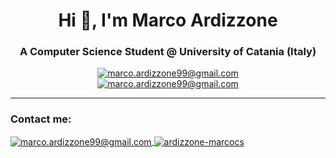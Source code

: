 <h1 align="center">Hi 👋, I'm Marco Ardizzone</h1>
<h3 align="center">A Computer Science Student @ University of Catania (Italy)</h3>

<p align="center">
   <a href="https://github.com/marco-ardi"> <img src="https://github-readme-stats.vercel.app/api?username=marco-ardi&show_icons=true&count_private=true&theme=radical" alt="marco.ardizzone99@gmail.com"></a><br>
  <a href="https://github.com/marco-ardi"> <img  src="https://github-readme-stats.vercel.app/api/top-langs/?username=marco-ardi&layout=compact&theme=radical" alt="marco.ardizzone99@gmail.com"></a>
</p>

<!--
[![Marco Ardizzone's github stats](https://github-readme-stats.vercel.app/api?username=marco-ardi&show_icons=true&count_private=true&theme=radical)](https://github.com/marco-ardi)

[![Top Langs](https://github-readme-stats.vercel.app/api/top-langs/?username=marco-ardi&layout=compact&theme=radical)](https://github.com/marco-ardi)
-->
***

<h3 align="left">Contact me:</h3>
<p align="left">
<a href="mailto:marco.ardizzone99@gmail.com" target="blank"> <img style=" padding-right=50px;" align="center" src="https://user-images.githubusercontent.com/50525101/136530502-6214c692-ce46-4bef-8616-864c5692044a.png" alt="marco.ardizzone99@gmail.com" heigth="30" width="40"> </a>
<a href="https://linkedin.com/in/ardizzone-marcocs" target="blank"><img align="center" src="https://cdn-icons.flaticon.com/png/512/3536/premium/3536505.png?token=exp=1633685967~hmac=a2932d378c21b8be96c6de6234870b2b" alt="ardizzone-marcocs" height="40" width="40" /></a>
</p>
<!--
<h3 align="left">Languages and Tools:</h3>
<p align="left"> <a href="https://www.cprogramming.com/" target="_blank"> <img src="https://raw.githubusercontent.com/devicons/devicon/master/icons/c/c-original.svg" alt="c" width="40" height="40"/> </a> <a href="https://www.w3schools.com/cpp/" target="_blank"> <img src="https://raw.githubusercontent.com/devicons/devicon/master/icons/cplusplus/cplusplus-original.svg" alt="cplusplus" width="40" height="40"/> </a> <a href="https://www.w3schools.com/cs/" target="_blank"> <img src="https://raw.githubusercontent.com/devicons/devicon/master/icons/csharp/csharp-original.svg" alt="csharp" width="40" height="40"/> </a> <a href="https://www.docker.com/" target="_blank"> <img src="https://raw.githubusercontent.com/devicons/devicon/master/icons/docker/docker-original-wordmark.svg" alt="docker" width="40" height="40"/> </a> <a href="https://www.elastic.co" target="_blank"> <img src="https://www.vectorlogo.zone/logos/elastic/elastic-icon.svg" alt="elasticsearch" width="40" height="40"/> </a> <a href="https://git-scm.com/" target="_blank"> <img src="https://www.vectorlogo.zone/logos/git-scm/git-scm-icon.svg" alt="git" width="40" height="40"/> </a> <a href="https://www.java.com" target="_blank"> <img src="https://raw.githubusercontent.com/devicons/devicon/master/icons/java/java-original.svg" alt="java" width="40" height="40"/> </a> <a href="https://kafka.apache.org/" target="_blank"> <img src="https://www.vectorlogo.zone/logos/apache_kafka/apache_kafka-icon.svg" alt="kafka" width="40" height="40"/> </a> <a href="https://www.elastic.co/kibana" target="_blank"> <img src="https://www.vectorlogo.zone/logos/elasticco_kibana/elasticco_kibana-icon.svg" alt="kibana" width="40" height="40"/> </a> <a href="https://laravel.com/" target="_blank"> <img src="https://raw.githubusercontent.com/devicons/devicon/master/icons/laravel/laravel-plain-wordmark.svg" alt="laravel" width="40" height="40"/> </a> <a href="https://www.linux.org/" target="_blank"> <img src="https://raw.githubusercontent.com/devicons/devicon/master/icons/linux/linux-original.svg" alt="linux" width="40" height="40"/> </a> <a href="https://www.mysql.com/" target="_blank"> <img src="https://raw.githubusercontent.com/devicons/devicon/master/icons/mysql/mysql-original-wordmark.svg" alt="mysql" width="40" height="40"/> </a> <a href="https://opencv.org/" target="_blank"> <img src="https://www.vectorlogo.zone/logos/opencv/opencv-icon.svg" alt="opencv" width="40" height="40"/> </a> <a href="https://www.php.net" target="_blank"> <img src="https://raw.githubusercontent.com/devicons/devicon/master/icons/php/php-original.svg" alt="php" width="40" height="40"/> </a> <a href="https://www.python.org" target="_blank"> <img src="https://raw.githubusercontent.com/devicons/devicon/master/icons/python/python-original.svg" alt="python" width="40" height="40"/> </a> <a href="https://spring.io/" target="_blank"> <img src="https://www.vectorlogo.zone/logos/springio/springio-icon.svg" alt="spring" width="40" height="40"/> </a> <a href="https://unity.com/" target="_blank"> <img src="https://www.vectorlogo.zone/logos/unity3d/unity3d-icon.svg" alt="unity" width="40" height="40"/> </a> </p>
